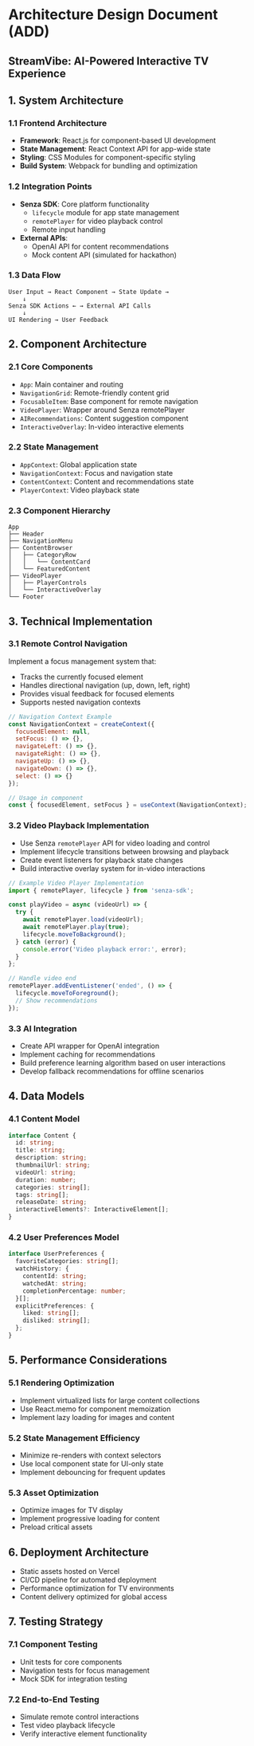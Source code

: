 # Architecture Design Document (ADD)

## StreamVibe: AI-Powered Interactive TV Experience

## 1. System Architecture

### 1.1 Frontend Architecture
- **Framework**: React.js for component-based UI development
- **State Management**: React Context API for app-wide state
- **Styling**: CSS Modules for component-specific styling
- **Build System**: Webpack for bundling and optimization

### 1.2 Integration Points
- **Senza SDK**: Core platform functionality
  - `lifecycle` module for app state management
  - `remotePlayer` for video playback control
  - Remote input handling
- **External APIs**:
  - OpenAI API for content recommendations
  - Mock content API (simulated for hackathon)

### 1.3 Data Flow
```
User Input → React Component → State Update → 
    ↓
Senza SDK Actions ← → External API Calls
    ↓
UI Rendering → User Feedback
```

## 2. Component Architecture

### 2.1 Core Components
- `App`: Main container and routing
- `NavigationGrid`: Remote-friendly content grid
- `FocusableItem`: Base component for remote navigation
- `VideoPlayer`: Wrapper around Senza remotePlayer
- `AIRecommendations`: Content suggestion component
- `InteractiveOverlay`: In-video interactive elements

### 2.2 State Management
- `AppContext`: Global application state
- `NavigationContext`: Focus and navigation state
- `ContentContext`: Content and recommendations state
- `PlayerContext`: Video playback state

### 2.3 Component Hierarchy
```
App
├── Header
├── NavigationMenu
├── ContentBrowser
│   ├── CategoryRow
│   │   └── ContentCard
│   └── FeaturedContent
├── VideoPlayer
│   ├── PlayerControls
│   └── InteractiveOverlay
└── Footer
```

## 3. Technical Implementation

### 3.1 Remote Control Navigation
Implement a focus management system that:
- Tracks the currently focused element
- Handles directional navigation (up, down, left, right)
- Provides visual feedback for focused elements
- Supports nested navigation contexts

```javascript
// Navigation Context Example
const NavigationContext = createContext({
  focusedElement: null,
  setFocus: () => {},
  navigateLeft: () => {},
  navigateRight: () => {},
  navigateUp: () => {},
  navigateDown: () => {},
  select: () => {}
});

// Usage in component
const { focusedElement, setFocus } = useContext(NavigationContext);
```

### 3.2 Video Playback Implementation
- Use Senza `remotePlayer` API for video loading and control
- Implement lifecycle transitions between browsing and playback
- Create event listeners for playback state changes
- Build interactive overlay system for in-video interactions

```javascript
// Example Video Player Implementation
import { remotePlayer, lifecycle } from 'senza-sdk';

const playVideo = async (videoUrl) => {
  try {
    await remotePlayer.load(videoUrl);
    await remotePlayer.play(true);
    lifecycle.moveToBackground();
  } catch (error) {
    console.error('Video playback error:', error);
  }
};

// Handle video end
remotePlayer.addEventListener('ended', () => {
  lifecycle.moveToForeground();
  // Show recommendations
});
```

### 3.3 AI Integration
- Create API wrapper for OpenAI integration
- Implement caching for recommendations
- Build preference learning algorithm based on user interactions
- Develop fallback recommendations for offline scenarios

## 4. Data Models

### 4.1 Content Model
```typescript
interface Content {
  id: string;
  title: string;
  description: string;
  thumbnailUrl: string;
  videoUrl: string;
  duration: number;
  categories: string[];
  tags: string[];
  releaseDate: string;
  interactiveElements?: InteractiveElement[];
}
```

### 4.2 User Preferences Model
```typescript
interface UserPreferences {
  favoriteCategories: string[];
  watchHistory: {
    contentId: string;
    watchedAt: string;
    completionPercentage: number;
  }[];
  explicitPreferences: {
    liked: string[];
    disliked: string[];
  };
}
```

## 5. Performance Considerations

### 5.1 Rendering Optimization
- Implement virtualized lists for large content collections
- Use React.memo for component memoization
- Implement lazy loading for images and content

### 5.2 State Management Efficiency
- Minimize re-renders with context selectors
- Use local component state for UI-only state
- Implement debouncing for frequent updates

### 5.3 Asset Optimization
- Optimize images for TV display
- Implement progressive loading for content
- Preload critical assets

## 6. Deployment Architecture
- Static assets hosted on Vercel
- CI/CD pipeline for automated deployment
- Performance optimization for TV environments
- Content delivery optimized for global access

## 7. Testing Strategy

### 7.1 Component Testing
- Unit tests for core components
- Navigation tests for focus management
- Mock SDK for integration testing

### 7.2 End-to-End Testing
- Simulate remote control interactions
- Test video playback lifecycle
- Verify interactive element functionality 